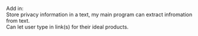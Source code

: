 Add in:   
Store privacy information in a text, my main program can extract infromation from text.    
Can let user type in link(s) for their ideal products.   
